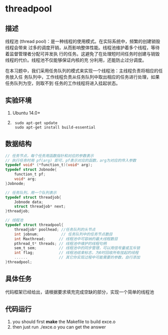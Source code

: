 # threadpool

## 描述
线程池 (thread pool)：是一种线程的使用模式。在实际系统中，频繁的创建销毁线程会带来
过多的调度开销，从而影响整体性能。线程池维护着多个线程，等待着监督管理者分配可并发执
行的任务。这避免了在处理短时间任务时创建与销毁线程的代价。线程池不仅能够保证内核的充
分利用，还能防止过分调度。

在本习题中，我们采用任务队列的模式来实现一个线程池：主线程负责将相应的任务放入任
务队列中，工作线程负责从任务队列中取出相应的任务进行处理，如果任务队列为空，则取不到
任务的工作线程将进入挂起状态。

## 实验环境
  1. Ubuntu 14.0+

  2. ```shell
      sudo apt-get update
      sudo apt-get install build-essential
      ```
## 数据结构
```c
// 任务节点，每个任务用函数指针和对应的参数表示
// 执行任务时用 pf(arg) 即可，pf表示对应的函数，arg为对应的传入参数
typedef void* (*function_t)(void* arg);
typedef struct Jobnode{
	function_t pf;
	void* arg;
}Jobnode;

// 任务队列，用一个队列表示
typedef struct threadjob{
	Jobnode data;
	struct threadjob* next;
}threadjob;

// 线程池
typedef struct threadpool{
	threadjob* poolhead; //任务队列的头节点
	int jobnum;			 // 任务队列中的任务节点数目
	int Maxthread;		// 线程池中可容纳的最大线程数目
	pthread_t* threads; // 线程池中维护的线程句柄
	sem_t sem;			// 线程池中的同步管理，可以用信号量或互斥锁
	int flag;           // 线程池结束标志，为0时回收所有挂起的线程
	......				// 其它你实现过程中可能需要的参数，自行添加
}threadpool;
```
## 具体任务
代码框架已经给出，请根据要求填充完成空缺的部分，实现一个简单的线程池

## 代码运行
  1. you should first __make__ the Makefile to build exce.o
  2. then just run ./exce.o you can get the answer
